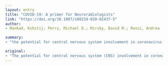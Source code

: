 ```yaml
---
layout: entry
title: "COVID-19: A primer for Neuroradiologists"
link: "https://doi.org/10.1007/s00234-020-02437-5"
author:
- Mankad, Kshitij; Perry, Michael D.; Mirsky, David M.; Rossi, Andrea

summary:
- "the potential for central nervous system involvement in coronavirus disease 2019 (COVID-19) is a matter of grave concern. A neuroradiologist should be aware of the potential mechanisms involved in the neuropathogenesis of this virus. There is evidence in the basic sciences to support this possibility. The potential for CNS involvement in the disease is an issue of serious concern and there is evidence to support it. It is possible that the virus could be implicated in a neuropathic disease."

original:
- "The potential for central nervous system (CNS) involvement in coronavirus disease 2019 (COVID-19) is a matter of grave concern and there is a relevant body of evidence in the basic sciences to support this possibility. A neuroradiologist should be aware of the potential mechanisms involved in the neuropathogenesis of this virus, as we begin to see cases with abnormal brain scans emerging from all parts of the world."
---
```


